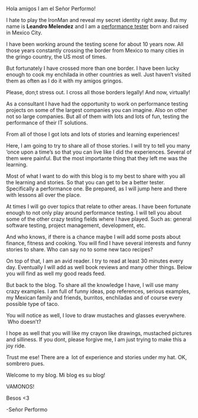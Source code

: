 Hola amigos I am el Señor Performo!

I hate to play the IronMan and reveal my secret identity right away. But my name is **Leandro Melendez** and I am a [performance tester](https://en.wikipedia.org/wiki/Software_performance_testing) born and raised in Mexico City.

I have been working around the testing scene for about 10 years now. All those years constantly crossing the border from Mexico to many cities in the gringo country, the US most of times.

But fortunately I have crossed more than one border. I have been lucky enough to cook my enchilada in other countries as well. Just haven’t visited them as often as I do it with my amigos gringos.

Please, don;t stress out. I cross all those borders legally! And now, virtually!

As a consultant I have had the opportunity to work on performance testing projects on some of the largest companies you can imagine. Also on other not so large companies. But all of them with lots and lots of fun, testing the performance of their IT solutions.

From all of those I got lots and lots of stories and learning experiences!

Here, I am going to try to share all of those stories. I will try to tell you many ‘once upon a time’s so that you can live like I did the experiences. Several of them were painful. But the most importante thing that they left me was the learning.

Most of what I want to do with this blog is to my best to share with you all the learning and stories. So that you can get to be a better tester. Specifically a performance one. Be prepared, as I will jump here and there with lessons all over the place.

At times I will go over topics that relate to other areas. I have been fortunate enough to not only play around performance testing. I will tell you about some of the other crazy testing fields where I have played. Such as: general software testing, project management, development, etc.

And who knows, if there is a chance maybe I will add some posts about finance, fitness and cooking. You will find I have several interests and funny stories to share. Who can say no to some new taco recipes?

On top of that, I am an avid reader. I try to read at least 30 minutes every day. Eventually I will add as well book reviews and many other things. Below you will find as well my good reads feed.

But back to the blog. To share all the knowledge I have, I will use many crazy examples. I am full of funny ideas, pop references, serious examples, my Mexican family and friends, burritos, enchiladas and of course every possible type of taco.

You will notice as well, I love to draw mustaches and glasses everywhere.  Who doesn’t?

I hope as well that you will like my crayon like drawings, mustached pictures and silliness. If you dont, please forgive me, I am just trying to make this a joy ride.

Trust me ese! There are a  lot of experience and stories under my hat. OK, sombrero pues.

Welcome to my blog. Mi blog es su blog!

VAMONOS!

Besos <3

-Señor Performo